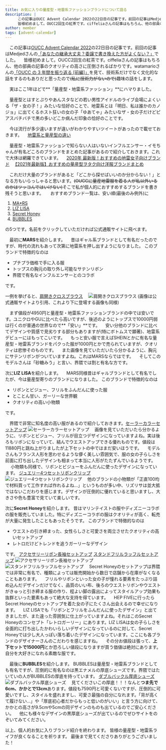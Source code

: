 ```yaml
---
title: お気に入りの量産型・地雷系ファッションブランドについて語る
description: |
    　この記事はOUCC Advent Calendar 2022の22日目の記事です。前回の記事はMedjedさんの「あなたの継承大丈夫？委譲で書き換えた方がよくない？」でした。
    　皆様初めまして。OUCC2回生の紅茶です。ciffeliaさんの記事はもちろん、他の部員の記事のクオリティの高さに圧倒されるばかりです。watamarioさんの「OUCC の 3 年間を振り返る [前編]」を見て、技術系だけでなく文化的な話をするのもありだと思ったので(私に技術力がないので)趣味の話をします。
author: member
tags: [advent-calendar]
---
```

　この記事は[OUCC Advent Calendar 2022](https://adventar.org/calendars/7859)の22日目の記事です。前回の記事はMedjedさんの[「あなたの継承大丈夫？委譲で書き換えた方がよくない？」](https://qiita.com/raedion/items/26f9f19e92d1826c9a7e)でした。
　皆様初めまして。OUCC2回生の紅茶です。ciffeliaさんの記事はもちろん、他の部員の記事のクオリティの高さに圧倒されるばかりです。watamarioさんの[「OUCC の 3 年間を振り返る [前編]」](/835)を見て、技術系だけでなく文化的な話をするのもありだと思ったので~~(私に技術力がないので)~~趣味の話をします。
 
　実はここ1年ほどで**「量産型・地雷系ファッション」**にハマりました。

　量産型とはすとぷりやあんスタなどの若い男性アイドルのライブ会場によくいる「ザ・女の子！」みたいな恰好のことで、地雷系とは「明日、私は誰かのカノジョ」に出てくるホスト狂いの女の子「ゆあてゃ」みたいなザ・女の子だけどピアスバチバチで黒の多いどこか病んだ印象の恰好のことです。

　今は流行が多少違いますが違いがわかりやすいツイートがあったので載せておきます。
 　[地雷系と量産型の違い](https://twitter.com/kappe_reeka/status/1268867552903495680)
  
　量産型・地雷系ファッションで知らない人はいないインフルエンサー・イモちゃんが有名どころのブランドをまとめた記事があるので紹介しておきます。これで大体は網羅できています。
 　[2020年 最新版！おすすめの地雷女子向けブランド](https://potaku-cosme.com/zirai-brand/)
 　[【2021年最新版】おすすめの量産型ヲタク向け洋服ブランドまとめ](https://potaku-cosme.com/osisika_katan/#toc2)

　これだけ大量のブランドがあると「どこから探せばいいのか分からない！」となる方もいらっしゃると思います。~~(OUCCに量産地雷服を着る人が私以外いるのかはツッコんではいけない)~~そこで私が個人的におすすめするブランドを書き残そうと思います。
　
 おすすめブランド一覧は、安い順(最後のみ例外)に
 1. [MA*RS](https://lilimpark.jp/)
 2. [LIZ LISA](https://www.tokyokawaiilife.jp/)
 3. [Secret Honey](https://www.rakuten.ne.jp/gold/secrethoney/)
 4. [BUBBLES](https://www.sparklingmall.jp/c/bubbles)

の5つです。名前をクリックしていただければ公式通販サイトに飛べます。


　最初に**MARS**を紹介します。
　昔はギャル系ブランドとして有名だったのですが、時代の流れもあって次第に地雷系を押し出すようになりました。
 このブランドで特徴的なのは
 - プチプラ価格で手に入る服
 - トップスの胸元の取り外し可能なサテンリボン
 - 界隈で有名なインフルエンサーとのコラボ
 
です。
 
 一例を挙げると、[肩開きクロスブラウス](https://lilimpark.jp/shopdetail/000000004938/rearrival/page1/recommend/)
　![肩開きクロスブラウス](https://makeshop-multi-images.akamaized.net/lilimpark/shopimages/38/49/1_000000004938.jpg?1662533627)
 (画像は公式通販サイトより引用、これより下に登場する画像も同様)

　まず値段が4950円と量産型・地雷系ファッションブランドの中では安いです。ユニクロやGUに比べたら高いですが、後述のようにトップスで10000円弱は行くのが普通の世界なので**「安い」**です。
　安い分他のブランドに比べてデザインや質感で見劣りする部分もありますが(特にボトムスで顕著)、地雷系デビューにはもってこいです。
　もっと安い服で言えばSHEINとかに有名な量産型・地雷系ブランドをパクった服が1000円とかで売られていますが、クオリティは悲惨そのものです。
　また画像を見ていただいたら分かるように、胸元にサテンリボンがついていますよね。これはMARSならではです。
　そしてこのモデルさんは「砂糖みう」と言い、界隈では割と有名な方です。


次に**LIZ LISA**を紹介します。
　MARS同様昔はギャルブランドとして有名でしたが、今は量産型寄りのブランドになりました。
 このブランドで特徴的なのは
 - リボンとビジュー、フリルをふんだんに使った服
 - とことん甘い、ガーリーな世界観
 - クオリティの高い小物類

 です。
 
　界隈で非常に知名度の高い服があるので紹介しておきます。[セーラーカラーセットアップ](https://www.tokyokawaiilife.jp/fs/lizlisaadmin/125-6009-0)
 ![セーラーカラーセットアップ](https://lizlisaadmin.fs-storage.jp/fs2cabinet/125/125-6009-0/125-6009-0-m-02-pl.jpg)
　画像を見ていただいたら分かるように、リボンとビジュー、フリルが目立つデザインになっていますよね。実は後ろもリボンになっていて、結んでウエストアップできる優れものです。値段は11880円と跳ね上がりましたが上下セットの中ではまだ安いほうです。
　モデルさんもフランス人形を思わせるような儚く美しい雰囲気で、服の女の子らしさを前面に打ち出したデザインも相まって本当に人形がたたずんでいるようです。
　
 小物類も同様で、リボンとビジューをふんだんに使ったデザインになっています。
 [ジュエリー4つセットリボンクリップ](https://www.tokyokawaiilife.jp/fs/lizlisaadmin/all-goods_hair/125-9203-0)
 ![ジュエリー4つセットリボンクリップ](https://lizlisaadmin.fs-storage.jp/fs2cabinet/125/125-9203-0/125-9203-0-m-01-pl.jpg)
 　他のブランドの小物類が「正直100均で材料買って工作すれば作れるよね…」というものが多い中、リズリサは並大抵ではないこだわりを感じます。デザインが圧倒的に優れていると思いますし、大きさや色も豊富で見ていて楽しいです。
  
  
  次に**Secret Honey**を紹介します。
  昔はマリンテイストの服やディズニーコラボの服を販売していました。特にディズニーコラボの服はクオリティが高く、転売が大量に発生したこともあったそうです。
  このブランドで特徴的なのは
  - ウエストの引き締まった、女性らしさと可愛さを両立させたクオリティの高いセットアップ
  - レトロだけどトレンドを追うガーリーなデザイン

です。
[アクセサリーリボン長袖セットアップ](https://item.rakuten.co.jp/secrethoney/5sa503/)
[スタンドフリルラッフルセットアップ](https://item.rakuten.co.jp/secrethoney/5sa202/)
![アクセサリーリボン長袖セットアップ](https://image.rakuten.co.jp/secrethoney/cabinet/2022aw/5sa503-m14.jpg)
![スタンドフリルラッフルセットアップ](https://image.rakuten.co.jp/secrethoney/cabinet/2022aw/5sa202-m1.jpg)
　Secret Honeyのセットアップは界隈では非常に有名で、種類によっては販売開始から数日で店舗から在庫がなくなることもあります。
　フリルやリボンといった女の子が憧れる要素をたっぷり詰め込んだデザインだけでなく、品質のいい布、後ろのウエストリボンやウエストがきゅっと引き締まる服の作り、程よい脚の露出によってスタイルアップ効果も抜群といった要素もあって絶大な支持を得ています。
　HEP FIVEに行ったらSecret Honeyのセットアップを着た女の子にたくさん出会えるので幸せになります。
　LIZ LISAでも「リボンとフリルをふんだんに使ったデザイン」と出てきましたが、また違った雰囲気に仕上がっていますよね。それはこのSecret Honeyのコンセプト「レトロガーリー」にあります。LIZ LISAは女の子らしさを全面的に打ち出したかわいらしいデザインになっているのに対して、Secret Honeyでは少し大人っぽい落ち着いたデザインになっています。ここにも各ブランドのデザイナーさんのこだわりを感じますね。
　その分お値段は張って、**上下セットで15000円**とか恐ろしい値段になりますが買う価値は絶対にあります。自分を大好きになれる素敵な服です。


　最後に**BUBBLES**を紹介します。
 BUBBLESは量産型・地雷系ブランドとしても有名ですが、圧倒的に有名なのは黒エナメルの厚底シューズです。界隈ではたいていの人がBUBBLESの厚底を持っています。
 [ダブルバックル厚底シューズ](https://www.sparklingmall.jp/c/sparklingmall_all/sparklingmall_shoes/B18203)
 ![ダブルバックル厚底シューズ](https://sparklingmall.itembox.design/product/073/000000007326/000000007326-21-xl.jpg?t=20221220190242)
　見てくださいこの厚底！！！なんと**つま先で6cm、かかとで13cm**あります。値段も7590円と可愛くないですが、圧倒的に可愛いですし、スタイルを盛れますし、可愛さ最強の自分になれます。「背が高くて履けない…」や「厚底初心者だからもっと低いのがいい」と言う方に向けて、かかとの高さが9.5cmや5cmの同デザインのものも出ているのでご安心ください。
　他にも様々なデザインの黒厚底シューズが出ているのでぜひサイトをのぞいてみてください。


以上、個人的お気に入りブランド紹介を終わります。
皆様の量産型・地雷系ライフが良くなることを祈ります。
最後まで見てくださりありがとうございました！
 